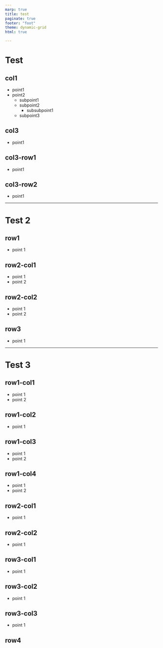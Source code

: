 ```yaml
---
marp: true
title: test
paginate: true
footer: "foot"
theme: dynamic-grid
html: true

---
```


# Test

<div class="dg dg-col">

<div class="dg-col-elem">

## col1


- point1
- point2
  - subpoint1
  - subpoint2
    - subsubpoint1
  - subpoint3
</div>

<div class="dg-col-elem">

## col3

- point1

</div>

<div class="dg-col-elem">


## col3-row1

- point1

## col3-row2

- point1

</div>

</div>

---

# Test 2

<div class="dg dg-row">

## row1

- point 1

<div class="dg-row-elem">
<div class="dg-col-elem">

## row2-col1

- point 1
- point 2

</div>
<div class="dg-col-elem">

## row2-col2

- point 1
- point 2

</div>

</div>

## row3

- point 1

</div>

---

# Test 3

<div class="dg dg-row">

<div class="dg-row-elem">
<div class="dg-col-elem">

## row1-col1

- point 1
- point 2

</div>

<div class="dg-col-elem">

## row1-col2

- point 1


</div>
<div class="dg-col-elem">

## row1-col3

- point 1
- point 2

</div>
<div class="dg-col-elem">

## row1-col4

- point 1
- point 2

</div>

</div>

<div class="dg-row-elem">
<div class="dg-col-elem">

## row2-col1

- point 1

</div>
<div class="dg-col-elem">

## row2-col2

- point 1

</div>
</div>

<div class="dg-row-elem">
<div class="dg-col-elem">

## row3-col1

- point 1

</div>
<div class="dg-col-elem">

## row3-col2
- point 1

</div>
<div class="dg-col-elem">

## row3-col3

- point 1

</div>
</div>

## row4

</div>
